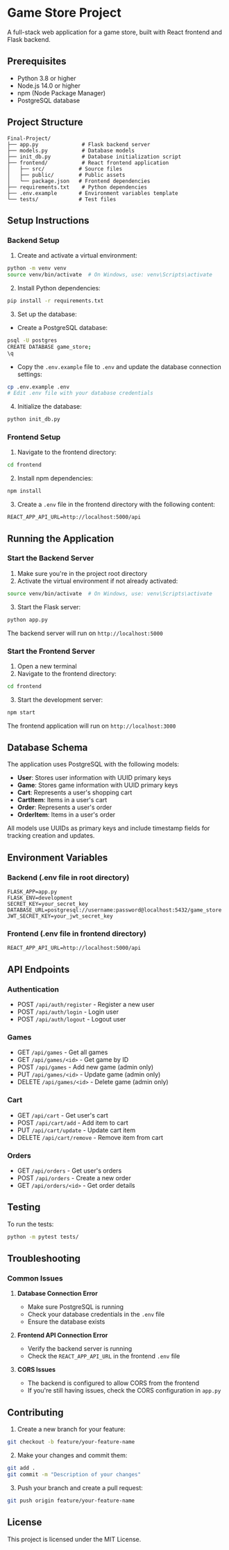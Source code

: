 # Game Store Project

A full-stack web application for a game store, built with React frontend and Flask backend.

## Prerequisites

- Python 3.8 or higher
- Node.js 14.0 or higher
- npm (Node Package Manager)
- PostgreSQL database

## Project Structure

```
Final-Project/
├── app.py              # Flask backend server
├── models.py           # Database models
├── init_db.py          # Database initialization script
├── frontend/           # React frontend application
│   ├── src/           # Source files
│   ├── public/        # Public assets
│   └── package.json   # Frontend dependencies
├── requirements.txt    # Python dependencies
├── .env.example       # Environment variables template
└── tests/             # Test files
```

## Setup Instructions

### Backend Setup

1. Create and activate a virtual environment:
```bash
python -m venv venv
source venv/bin/activate  # On Windows, use: venv\Scripts\activate
```

2. Install Python dependencies:
```bash
pip install -r requirements.txt
```

3. Set up the database:
- Create a PostgreSQL database:
```bash
psql -U postgres
CREATE DATABASE game_store;
\q
```
- Copy the `.env.example` file to `.env` and update the database connection settings:
```bash
cp .env.example .env
# Edit .env file with your database credentials
```

4. Initialize the database:
```bash
python init_db.py
```

### Frontend Setup

1. Navigate to the frontend directory:
```bash
cd frontend
```

2. Install npm dependencies:
```bash
npm install
```

3. Create a `.env` file in the frontend directory with the following content:
```
REACT_APP_API_URL=http://localhost:5000/api
```

## Running the Application

### Start the Backend Server

1. Make sure you're in the project root directory
2. Activate the virtual environment if not already activated:
```bash
source venv/bin/activate  # On Windows, use: venv\Scripts\activate
```

3. Start the Flask server:
```bash
python app.py
```

The backend server will run on `http://localhost:5000`

### Start the Frontend Server

1. Open a new terminal
2. Navigate to the frontend directory:
```bash
cd frontend
```

3. Start the development server:
```bash
npm start
```

The frontend application will run on `http://localhost:3000`

## Database Schema

The application uses PostgreSQL with the following models:

- **User**: Stores user information with UUID primary keys
- **Game**: Stores game information with UUID primary keys
- **Cart**: Represents a user's shopping cart
- **CartItem**: Items in a user's cart
- **Order**: Represents a user's order
- **OrderItem**: Items in a user's order

All models use UUIDs as primary keys and include timestamp fields for tracking creation and updates.

## Environment Variables

### Backend (.env file in root directory)
```
FLASK_APP=app.py
FLASK_ENV=development
SECRET_KEY=your_secret_key
DATABASE_URL=postgresql://username:password@localhost:5432/game_store
JWT_SECRET_KEY=your_jwt_secret_key
```

### Frontend (.env file in frontend directory)
```
REACT_APP_API_URL=http://localhost:5000/api
```

## API Endpoints

### Authentication
- POST `/api/auth/register` - Register a new user
- POST `/api/auth/login` - Login user
- POST `/api/auth/logout` - Logout user

### Games
- GET `/api/games` - Get all games
- GET `/api/games/<id>` - Get game by ID
- POST `/api/games` - Add new game (admin only)
- PUT `/api/games/<id>` - Update game (admin only)
- DELETE `/api/games/<id>` - Delete game (admin only)

### Cart
- GET `/api/cart` - Get user's cart
- POST `/api/cart/add` - Add item to cart
- PUT `/api/cart/update` - Update cart item
- DELETE `/api/cart/remove` - Remove item from cart

### Orders
- GET `/api/orders` - Get user's orders
- POST `/api/orders` - Create a new order
- GET `/api/orders/<id>` - Get order details

## Testing

To run the tests:
```bash
python -m pytest tests/
```

## Troubleshooting

### Common Issues

1. **Database Connection Error**
   - Make sure PostgreSQL is running
   - Check your database credentials in the `.env` file
   - Ensure the database exists

2. **Frontend API Connection Error**
   - Verify the backend server is running
   - Check the `REACT_APP_API_URL` in the frontend `.env` file

3. **CORS Issues**
   - The backend is configured to allow CORS from the frontend
   - If you're still having issues, check the CORS configuration in `app.py`

## Contributing

1. Create a new branch for your feature:
```bash
git checkout -b feature/your-feature-name
```

2. Make your changes and commit them:
```bash
git add .
git commit -m "Description of your changes"
```

3. Push your branch and create a pull request:
```bash
git push origin feature/your-feature-name
```

## License

This project is licensed under the MIT License. 
